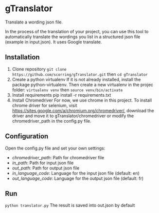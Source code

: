 # gTranslator
Translate a wording json file.

In the process of the translation of your project, you can use this tool to automatically translate the wordings you list in a structured json file (example in input.json). It uses Google translate.

## Installation
1. Clone repository
    `git clone https://github.com/scorring/gTranslator.git` then
    `cd gTranslator`
2. Create a python virtualenv
If it is not already installed, install the package python-virtualenv.
Then create a new virtualenv in the projec folder:
`virtualenv venv` then
`source venv/bin/activate`
3. Install requirements
pip install -r requirements.txt
4. Install Chromedriver
For now, we use chrome in this project. To install chrome driver for selenium, visit https://sites.google.com/a/chromium.org/chromedriver/, download the driver and move it to gTranslator/chromedriver or modify the chromedriver_path in the config.py file.

## Configuration
Open the config.py file and set your own settings:
* _chromedriver_path_: Path for chromedriver file
* _in_path_: Path for input json file
* _out_path_: Path for output json file
* _in_language_code_: Language for the input json file (default: en)
* _out_language_code_: Language for the output json file (default: fr)

## Run
`python translator.py`
The result is saved into out.json by default
